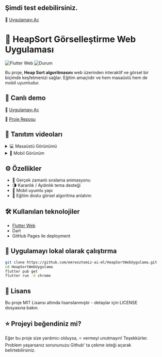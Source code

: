 
## Şimdi test edebilirsiniz.
🔗 [Uygulamayı Aç](https://emreoztemiz-ai-ml.github.io/HeapSortWebUygulama/)  

# 🔢 HeapSort Görselleştirme Web Uygulaması

![Flutter Web](https://img.shields.io/badge/Flutter-Web-blue?logo=flutter)
![Durum](https://img.shields.io/badge/Durum-Yayında-brightgreen)

Bu proje, **Heap Sort algoritmasını** web üzerinden interaktif ve görsel bir biçimde keşfetmenizi sağlar. Eğitim amaçlıdır ve hem masaüstü hem de mobil uyumludur.

## 🚀 Canlı demo
🔗 [Uygulamayı Aç](https://emreoztemiz-ai-ml.github.io/HeapSortWebUygulama/)  

📁 [Proje Reposu](https://github.com/emreoztemiz-ai-ml/HeapSortWebUygulama)

## 🎥 Tanıtım videoları

<details>
  <summary>💻 Masaüstü Görünümü</summary>

  [💻](https://github.com/user-attachments/assets/5836de45-186f-4ed8-a511-7c105771ba99)

</details>

<details>
  <summary>📱 Mobil Görünüm</summary>

  [📱](https://github.com/user-attachments/assets/fc829541-12ae-4c63-8c2a-7286ef23f353)

</details>


## ⚙️ Özellikler

- 🔄 Gerçek zamanlı sıralama animasyonu
- 🌗 Karanlık / Aydınlık tema desteği
- 📱 Mobil uyumlu yapı
- 🧠 Eğitim dostu görsel algoritma anlatımı

## 🛠️ Kullanılan teknolojiler

- [Flutter Web](https://flutter.dev/web)
- Dart
- GitHub Pages ile deployment

## 🧪 Uygulamayı lokal olarak çalıştırma

```bash
git clone https://github.com/emreoztemiz-ai-ml/HeapSortWebUygulama.git
cd HeapSortWebUygulama
flutter pub get
flutter run -d chrome
```
## 📄 Lisans
Bu proje MIT Lisansı altında lisanslanmıştır - detaylar için LICENSE dosyasına bakın.
## ⭐  Projeyi beğendiniz mi?
Eğer bu proje size yardımcı olduysa, ⭐️ vermeyi unutmayın! Teşekkürler.
Problem yaşarsanız sorununuzu Github' ta çekme isteği açarak belirtebilirsiniz.
